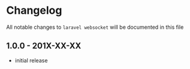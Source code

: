 # Changelog

All notable changes to `laravel websocket` will be documented in this file

## 1.0.0 - 201X-XX-XX

- initial release
